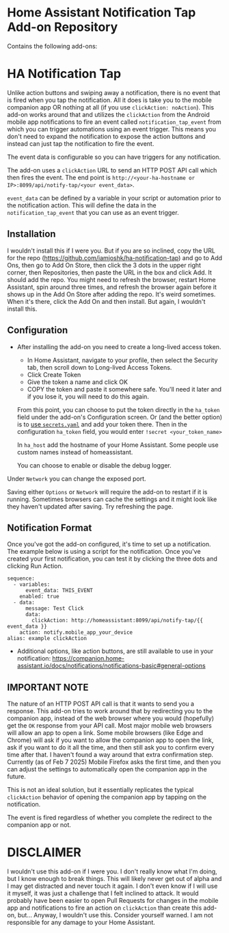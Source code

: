 # Home Assistant Notification Tap Add-on Repository

Contains the following add-ons:

# HA Notification Tap

Unlike action buttons and swiping away a notification, there is no event that is fired when you tap the notification. All it does is take you to the mobile companion app OR nothing at all (if you use `clickAction: noAction`). This add-on works around that and utilizes the `clickAction` from the Android mobile app notifications to fire an event called `notification_tap_event` from which you can trigger automations using an event trigger. This means you don't need to expand the notification to expose the action buttons and instead can just tap the notification to fire the event.

The event data is configurable so you can have triggers for any notification.

The add-on uses a `clickAction` URL to send an HTTP POST API call which then fires the event. The end point is `http://<your-ha-hostname or IP>:8099/api/notify-tap/<your event_data>`.

`event_data` can be defined by a variable in your script or automation prior to the notification action. This will define the data in the `notification_tap_event` that you can use as an event trigger.

## Installation
I wouldn't install this if I were you.
But if you are so inclined, copy the URL for the repo (https://github.com/iamjoshk/ha-notification-tap) and go to Add Ons, then go to Add On Store, then click the 3 dots in the upper right corner, then Repositories, then paste the URL in the box and click Add. It should add the repo. You might need to refresh the browser, restart Home Assistant, spin around three times, and refresh the browser again before it shows up in the Add On Store after adding the repo. It's weird sometimes. When it's there, click the Add On and then install. But again, I wouldn't install this.

## Configuration

+ After installing the add-on you need to create a long-lived access token.
  + In Home Assistant, navigate to your profile, then select the Security tab, then scroll down to Long-lived Access Tokens.
  + Click Create Token
  + Give the token a name and click OK
  + COPY the token and paste it somewhere safe. You'll need it later and if you lose it, you will need to do this again.

  From this point, you can choose to put the token directly in the `ha_token` field under the add-on's Configuration screen. Or (and the better option) is to [use `secrets.yaml`](https://www.home-assistant.io/docs/configuration/secrets/) and add your token there. Then in the configuration `ha_token` field, you would enter `!secret <your_token_name>` 

  In `ha_host` add the hostname of your Home Assistant. Some people use custom names instead of homeassistant.

  You can choose to enable or disable the debug logger.

Under `Network` you can change the exposed port. 

Saving either `Options` or `Network` will require the add-on to restart if it is running. Sometimes browsers can cache the settings and it might look like they haven't updated after saving. Try refreshing the page.


## Notification Format

Once you've got the add-on configured, it's time to set up a notification. The example below is using a script for the notification. Once you've created your first notification, you can test it by clicking the three dots and clicking Run Action.

```
sequence:
  - variables:
      event_data: THIS_EVENT
    enabled: true
  - data:
      message: Test Click
      data:
        clickAction: http://homeassistant:8099/api/notify-tap/{{ event_data }}
    action: notify.mobile_app_your_device
alias: example clickAction
```

+ Additional options, like action buttons, are still available to use in your notification: https://companion.home-assistant.io/docs/notifications/notifications-basic#general-options


## IMPORTANT NOTE
The nature of an HTTP POST API call is that it wants to send you a response. This add-on tries to work around that by redirecting you to the companion app, instead of the web browser where you would (hopefully) get the `OK` response from your API call. Most major mobile web browsers will allow an app to open a link. Some mobile browsers (like Edge and Chrome) will ask if you want to allow the companion app to open the link, ask if you want to do it all the time, and then still ask you to confirm every time after that. I haven't found a way around that extra confirmation step. Currently (as of Feb 7 2025) Mobile Firefox asks the first time, and then you can adjust the settings to automatically open the companion app in the future.

This is not an ideal solution, but it essentially replicates the typical `clickAction` behavior of opening the companion app by tapping on the notification.

The event is fired regardless of whether you complete the redirect to the companion app or not.


# DISCLAIMER
I wouldn't use this add-on if I were you. I don't really know what I'm doing, but I know enough to break things. This will likely never get out of alpha and I may get distracted and never touch it again. I don't even know if I will use it myself, it was just a challenge that I felt inclined to attack. It would probably have been easier to open Pull Requests for changes in the mobile app and notifications to fire an action on `clickAction` than create this add-on, but...
Anyway, I wouldn't use this. Consider yourself warned. I am not responsible for any damage to your Home Assistant.
